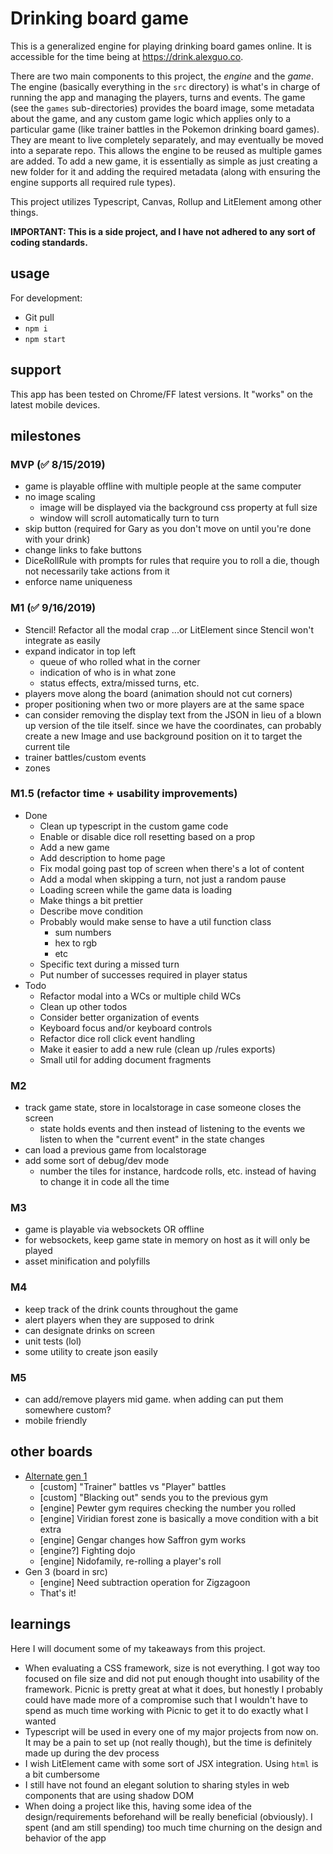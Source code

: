 # Drinking board game

This is a generalized engine for playing drinking board games online. It is accessible for the time being at https://drink.alexguo.co.

There are two main components to this project, the *engine* and the *game*. The engine (basically everything in the `src` directory) is what's in charge of running the app and managing the players, turns and events. The game (see the `games` sub-directories) provides the board image, some metadata about the game, and any custom game logic which applies only to a particular game (like trainer battles in the Pokemon drinking board games). They are meant to live completely separately, and may eventually be moved into a separate repo. This allows the engine to be reused as multiple games are added. To add a new game, it is essentially as simple as just creating a new folder for it and adding the required metadata (along with ensuring the engine supports all required rule types). 

This project utilizes Typescript, Canvas, Rollup and LitElement among other things. 

**IMPORTANT: This is a side project, and I have not adhered to any sort of coding standards.**

## usage
For development:
* Git pull
* `npm i`
* `npm start`

## support
This app has been tested on Chrome/FF latest versions. It "works" on the latest mobile devices.

## milestones

### MVP (✅ 8/15/2019)
* game is playable offline with multiple people at the same computer
* no image scaling
  * image will be displayed via the background css property at full size
  * window will scroll automatically turn to turn
* skip button (required for Gary as you don't move on until you're done with your drink)
* change links to fake buttons
* DiceRollRule with prompts for rules that require you to roll a die, though not necessarily take actions from it
* enforce name uniqueness

### M1 (✅ 9/16/2019)
* Stencil! Refactor all the modal crap ...or LitElement since Stencil won't integrate as easily
* expand indicator in top left
  * queue of who rolled what in the corner
  * indication of who is in what zone
  * status effects, extra/missed turns, etc.
* players move along the board (animation should not cut corners)
* proper positioning when two or more players are at the same space
* can consider removing the display text from the JSON in lieu of a blown up version of the tile itself. since we have the coordinates, can probably create a new Image and use background position on it to target the current tile
* trainer battles/custom events
* zones

### M1.5 (refactor time + usability improvements)
* Done
  * Clean up typescript in the custom game code
  * Enable or disable dice roll resetting based on a prop
  * Add a new game
  * Add description to home page
  * Fix modal going past top of screen when there's a lot of content
  * Add a modal when skipping a turn, not just a random pause
  * Loading screen while the game data is loading
  * Make things a bit prettier
  * Describe move condition
  * Probably would make sense to have a util function class
    * sum numbers
    * hex to rgb
    * etc
  * Specific text during a missed turn
  * Put number of successes required in player status
* Todo
  * Refactor modal into a WCs or multiple child WCs
  * Clean up other todos
  * Consider better organization of events
  * Keyboard focus and/or keyboard controls
  * Refactor dice roll click event handling
  * Make it easier to add a new rule (clean up /rules exports)
  * Small util for adding document fragments

### M2
* track game state, store in localstorage in case someone closes the screen
  * state holds events and then instead of listening to the events we listen to when the "current event" in the state changes
* can load a previous game from localstorage
* add some sort of debug/dev mode
  * number the tiles for instance, hardcode rolls, etc. instead of having to change it in code all the time

### M3
* game is playable via websockets OR offline
* for websockets, keep game state in memory on host as it will only be played
* asset minification and polyfills

### M4
* keep track of the drink counts throughout the game
* alert players when they are supposed to drink
* can designate drinks on screen
* unit tests (lol)
* some utility to create json easily

### M5
* can add/remove players mid game. when adding can put them somewhere custom?
* mobile friendly

## other boards
* [Alternate gen 1](https://i.imgur.com/l8CK6ru.jpg)
  * [custom] "Trainer" battles vs "Player" battles
  * [custom] "Blacking out" sends you to the previous gym
  * [engine] Pewter gym requires checking the number you rolled
  * [engine] Viridian forest zone is basically a move condition with a bit extra
  * [engine] Gengar changes how Saffron gym works
  * [engine?] Fighting dojo
  * [engine] Nidofamily, re-rolling a player's roll
* Gen 3 (board in src)
  * [engine] Need subtraction operation for Zigzagoon
  * That's it!

## learnings
Here I will document some of my takeaways from this project. 
* When evaluating a CSS framework, size is not everything. I got way too focused on file size and did not put enough thought into usability of the framework. Picnic is pretty great at what it does, but honestly I probably could have made more of a compromise such that I wouldn't have to spend as much time working with Picnic to get it to do exactly what I wanted
* Typescript will be used in every one of my major projects from now on. It may be a pain to set up (not really though), but the time is definitely made up during the dev process
* I wish LitElement came with some sort of JSX integration. Using `html` is a bit cumbersome
* I still have not found an elegant solution to sharing styles in web components that are using shadow DOM
* When doing a project like this, having some idea of the design/requirements beforehand will be really beneficial (obviously). I spent (and am still spending) too much time churning on the design and behavior of the app